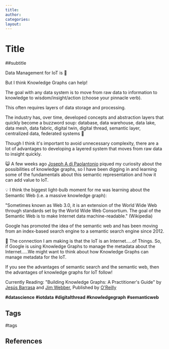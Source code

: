 ```yaml
---
title:
author:
categories:
layout:
---
```


# Title
##subtitle


Data Management for IoT is 🤯

  

But I think Knowledge Graphs can help!

  

The goal with any data system is to move from raw data to information to knowledge to wisdom/insight/action (choose your pinnacle verb).

  

This often requires layers of data storage and processing.

  

The industry has, over time, developed concepts and abstraction layers that quickly become a buzzword soup: database, data warehouse, data lake, data mesh, data fabric, digital twin, digital thread, semantic layer, centralized data, federated systems 🤯

  

Though I think it's important to avoid unnecessary complexity, there are a lot of advantages to developing a layered system that moves from raw data to insight quickly.

  

😺 A few weeks ago [Joseph A di Paolantonio](https://www.linkedin.com/feed/#) piqued my curiosity about the possibilities of knowledge graphs, so I have been digging in and learning some of the fundamentals about this semantic representation and how it can add value to IoT.

  

💡 I think the biggest light-bulb moment for me was learning about the Semantic Web (i.e. a massive knowledge graph):

  

"Sometimes known as Web 3.0, it is an extension of the World Wide Web through standards set by the World Wide Web Consortium. The goal of the Semantic Web is to make Internet data machine-readable." (Wikipedia)

  

Google has promoted the idea of the semantic web and has been moving from an index-based search engine to a semantic search engine since 2012.

  

🧐 The connection I am making is that the IoT is an Internet.....of Things. So, if Google is using Knowledge Graphs to manage the metadata about the Internet.....We might want to think about how Knowledge Graphs can manage metadata for the IoT.

  

If you see the advantages of semantic search and the semantic web, then the advantages of knowledge graphs for IoT follow!

  

Currently Reading: "Building Knowledge Graphs: A Practitioner's Guide" by [Jesús Barrasa](https://www.linkedin.com/feed/#) and [Jim Webber](https://www.linkedin.com/feed/#), Published by [O'Reilly](https://www.linkedin.com/feed/#)

  

**#datascience** **#iotdata** **#digitalthread** **#knowledgegraph** **#semanticweb**




## Tags
#tags

## References